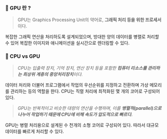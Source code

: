 ### 🔎 GPU 란 ?
> GPU는 Graphics Processing Unit의 약어로, **그래픽 처리 등을 위한 프로세서**이다.

복잡한 그래픽 연산을 처리하도록 설계되었으며, 방대한 양의 데이터를 병렬로 처리할 수 있어 복잡한 이미지와 애니메이션을 실시간으로 렌더링할 수 있다.

### 🔎 CPU vs GPU
> _CPU는 입출력 장치, 기억 장치, 연산 장치 등을 포함한 **컴퓨터 리소스를 관리하는 최상위 계층의 중앙처리장치**이다._

데이터 처리와 더불어 프로그램에서 작업의 우선순위를 지정하고 전환하며 가상 메모리를 관리하는 등의 역할을 한다. CPU는 직렬 처리에 최적화된 몇 개의 코어로 구성되어 있다.

> _GPU는 반복적이고 비슷한 대량의 연산을 수행하며, 이를 **병렬적(parallel)으로 나누어 작업하기 때문에 CPU에 비해 속도가 압도적으로 빠르다.**_

GPU는 병렬 처리용으로 설계된 수 천개의 소형 코어로 구성되어 있다. 따라서 대규모 데이터를 빠르게 처리할 수 있다.
